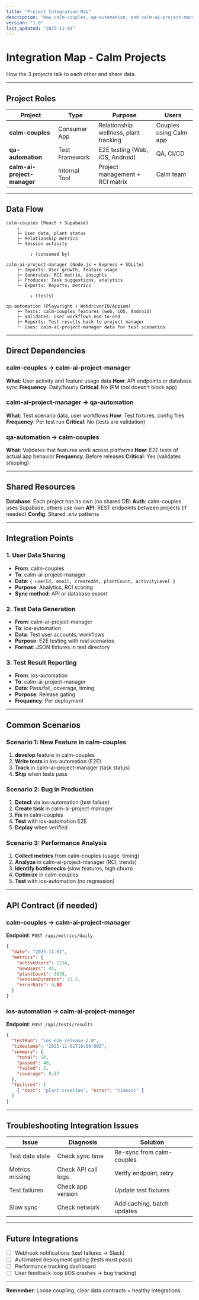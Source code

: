 ```yaml
---
title: "Project Integration Map"
description: "How calm-couples, qa-automation, and calm-ai-project-manager connect"
version: "1.0"
last_updated: "2025-11-01"
---
```


# Integration Map - Calm Projects

How the 3 projects talk to each other and share data.

---

## Project Roles

| Project | Type | Purpose | Users |
|---------|------|---------|-------|
| **calm-couples** | Consumer App | Relationship wellness, plant tracking | Couples using Calm app |
| **qa-automation** | Test Framework | E2E testing (Web, iOS, Android) | QA, CI/CD |
| **calm-ai-project-manager** | Internal Tool | Project management + RCI matrix | Calm team |

---

## Data Flow

```
calm-couples (React + Supabase)
    ↓
    ├─ User data, plant status
    ├─ Relationship metrics
    └─ Session activity

         ↓ (consumed by)

calm-ai-project-manager (Node.js + Express + SQLite)
    ├─ Imports: User growth, feature usage
    ├─ Generates: RCI matrix, insights
    ├─ Produces: Task suggestions, analytics
    └─ Exports: Reports, metrics

         ↓ (tests)

qa-automation (Playwright + WebdriverIO/Appium)
    ├─ Tests: calm-couples features (web, iOS, Android)
    ├─ Validates: User workflows end-to-end
    ├─ Reports: Test results back to project manager
    └─ Uses: calm-ai-project-manager data for test scenarios
```

---

## Direct Dependencies

### calm-couples → calm-ai-project-manager
**What**: User activity and feature usage data
**How**: API endpoints or database sync
**Frequency**: Daily/hourly
**Critical**: No (PM tool doesn't block app)

### calm-ai-project-manager → qa-automation
**What**: Test scenario data, user workflows
**How**: Test fixtures, config files
**Frequency**: Per test run
**Critical**: No (tests are validation)

### qa-automation → calm-couples
**What**: Validates that features work across platforms
**How**: E2E tests of actual app behavior
**Frequency**: Before releases
**Critical**: Yes (validates shipping)

---

## Shared Resources

**Database**: Each project has its own (no shared DB)
**Auth**: calm-couples uses Supabase, others use own
**API**: REST endpoints between projects (if needed)
**Config**: Shared .env patterns

---

## Integration Points

### 1. User Data Sharing
- **From**: calm-couples
- **To**: calm-ai-project-manager
- **Data**: `{ userId, email, createdAt, plantCount, activityLevel }`
- **Purpose**: Analytics, RCI scoring
- **Sync method**: API or database export

### 2. Test Data Generation
- **From**: calm-ai-project-manager
- **To**: ios-automation
- **Data**: Test user accounts, workflows
- **Purpose**: E2E testing with real scenarios
- **Format**: JSON fixtures in test directory

### 3. Test Result Reporting
- **From**: ios-automation
- **To**: calm-ai-project-manager
- **Data**: Pass/fail, coverage, timing
- **Purpose**: Release gating
- **Frequency**: Per deployment

---

## Common Scenarios

### Scenario 1: New Feature in calm-couples
1. **develop** feature in calm-couples
2. **Write tests** in ios-automation (E2E)
3. **Track** in calm-ai-project-manager (task status)
4. **Ship** when tests pass

### Scenario 2: Bug in Production
1. **Detect** via ios-automation (test failure)
2. **Create task** in calm-ai-project-manager
3. **Fix** in calm-couples
4. **Test** with ios-automation E2E
5. **Deploy** when verified

### Scenario 3: Performance Analysis
1. **Collect metrics** from calm-couples (usage, timing)
2. **Analyze** in calm-ai-project-manager (RCI, trends)
3. **Identify bottlenecks** (slow features, high churn)
4. **Optimize** in calm-couples
5. **Test** with ios-automation (no regression)

---

## API Contract (if needed)

### calm-couples → calm-ai-project-manager

**Endpoint**: `POST /api/metrics/daily`
```json
{
  "date": "2025-11-01",
  "metrics": {
    "activeUsers": 1234,
    "newUsers": 45,
    "plantCount": 5678,
    "sessionDuration": 23.5,
    "errorRate": 0.02
  }
}
```

### ios-automation → calm-ai-project-manager

**Endpoint**: `POST /api/tests/results`
```json
{
  "testRun": "ios-e2e-release-2.0",
  "timestamp": "2025-11-01T10:00:00Z",
  "summary": {
    "total": 50,
    "passed": 48,
    "failed": 2,
    "coverage": 0.87
  },
  "failures": [
    { "test": "plant-creation", "error": "timeout" }
  ]
}
```

---

## Troubleshooting Integration Issues

| Issue | Diagnosis | Solution |
|-------|-----------|----------|
| Test data stale | Check sync time | Re-sync from calm-couples |
| Metrics missing | Check API call logs | Verify endpoint, retry |
| Test failures | Check app version | Update test fixtures |
| Slow sync | Check network | Add caching, batch updates |

---

## Future Integrations

- [ ] Webhook notifications (test failures → Slack)
- [ ] Automated deployment gating (tests must pass)
- [ ] Performance tracking dashboard
- [ ] User feedback loop (iOS crashes → bug tracking)

---

**Remember**: Loose coupling, clear data contracts = healthy integrations


